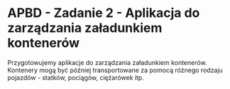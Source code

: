 ﻿#   APBD - Zadanie 2 - Aplikacja do zarządzania załadunkiem kontenerów

Przygotowujemy aplikacje do zarządzania załadunkiem kontenerów.
Kontenery mogą być później transportowane za pomocą różnego
rodzaju pojazdów - statków, pociągów, ciężarówek itp.